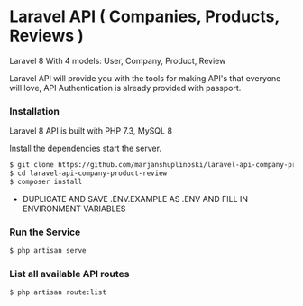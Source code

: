 # Laravel API ( Companies, Products, Reviews )
Laravel 8 With 4 models: User, Company, Product, Review

Laravel API will provide you with the tools for making API's that everyone will love, API Authentication is already provided with passport.

### Installation

Laravel 8 API is built with PHP 7.3, MySQL 8

Install the dependencies start the server.

```sh
$ git clone https://github.com/marjanshuplinoski/laravel-api-company-product-review.git
$ cd laravel-api-company-product-review
$ composer install
```
   - DUPLICATE AND SAVE .ENV.EXAMPLE AS .ENV AND FILL IN ENVIRONMENT VARIABLES

### Run the Service
```sh
$ php artisan serve
```

### List all available API routes
```sh
$ php artisan route:list
```
